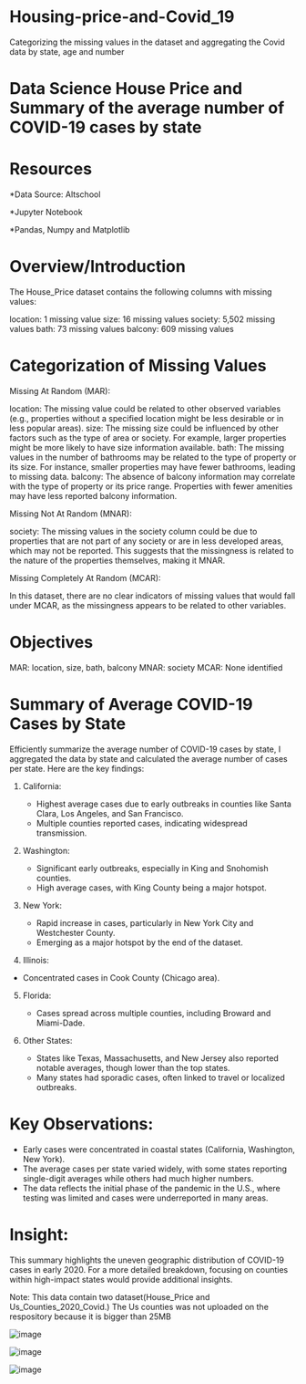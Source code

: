 # Housing-price-and-Covid_19
Categorizing the missing values in the dataset and aggregating the Covid data by state, age and number 

# Data Science House Price and Summary of the average number of COVID-19 cases by state

# Resources

*Data Source: Altschool

*Jupyter Notebook

*Pandas, Numpy and Matplotlib

# Overview/Introduction

The House_Price dataset contains the following columns with missing values:

location: 1 missing value
size: 16 missing values
society: 5,502 missing values
bath: 73 missing values
balcony: 609 missing values

# Categorization of Missing Values

Missing At Random (MAR):

location: The missing value could be related to other observed variables (e.g., properties without a specified location might be less desirable or in less popular areas).
size: The missing size could be influenced by other factors such as the type of area or society. For example, larger properties might be more likely to have size information available.
bath: The missing values in the number of bathrooms may be related to the type of property or its size. For instance, smaller properties may have fewer bathrooms, leading to missing data.
balcony: The absence of balcony information may correlate with the type of property or its price range. Properties with fewer amenities may have less reported balcony information.

Missing Not At Random (MNAR):

society: The missing values in the society column could be due to properties that are not part of any society or are in less developed areas, which may not be reported. This suggests that the missingness is related to the nature of the properties themselves, making it MNAR.

Missing Completely At Random (MCAR):

In this dataset, there are no clear indicators of missing values that would fall under MCAR, as the missingness appears to be related to other variables.

# Objectives

MAR: location, size, bath, balcony
MNAR: society
MCAR: None identified

# Summary of Average COVID-19 Cases by State

Efficiently summarize the average number of COVID-19 cases by state, I aggregated the data by state and calculated the average number of cases per state. Here are the key findings:

1. California:  
   - Highest average cases due to early outbreaks in counties like Santa Clara, Los Angeles, and San Francisco.  
   - Multiple counties reported cases, indicating widespread transmission.  

2. Washington:  
   - Significant early outbreaks, especially in King and Snohomish counties.  
   - High average cases, with King County being a major hotspot.  

3. New York:  
   - Rapid increase in cases, particularly in New York City and Westchester County.  
   - Emerging as a major hotspot by the end of the dataset.  

4.  Illinois:  
   - Concentrated cases in Cook County (Chicago area).  

5. Florida:  
   - Cases spread across multiple counties, including Broward and Miami-Dade.  

6. Other States:  
   - States like Texas, Massachusetts, and New Jersey also reported notable averages, though lower than the top states.  
   - Many states had sporadic cases, often linked to travel or localized outbreaks.  

# Key Observations:
- Early cases were concentrated in coastal states (California, Washington, New York).  
- The average cases per state varied widely, with some states reporting single-digit averages while others had much higher numbers.  
- The data reflects the initial phase of the pandemic in the U.S., where testing was limited and cases were underreported in many areas.  
# Insight:
This summary highlights the uneven geographic distribution of COVID-19 cases in early 2020. For a more detailed breakdown, focusing on counties within high-impact states would provide additional insights.  

Note: This data contain two dataset(House_Price and Us_Counties_2020_Covid.) The Us counties was not uploaded on the respository because it is bigger than 25MB 

![image](https://github.com/user-attachments/assets/78e98ee3-3417-4afb-9cdf-bfa05c14f5ff)

![image](https://github.com/user-attachments/assets/87d3b059-e293-4fce-a888-b0f27b491759)

![image](https://github.com/user-attachments/assets/aa628299-ed3c-47f8-8436-681419e2100a)


